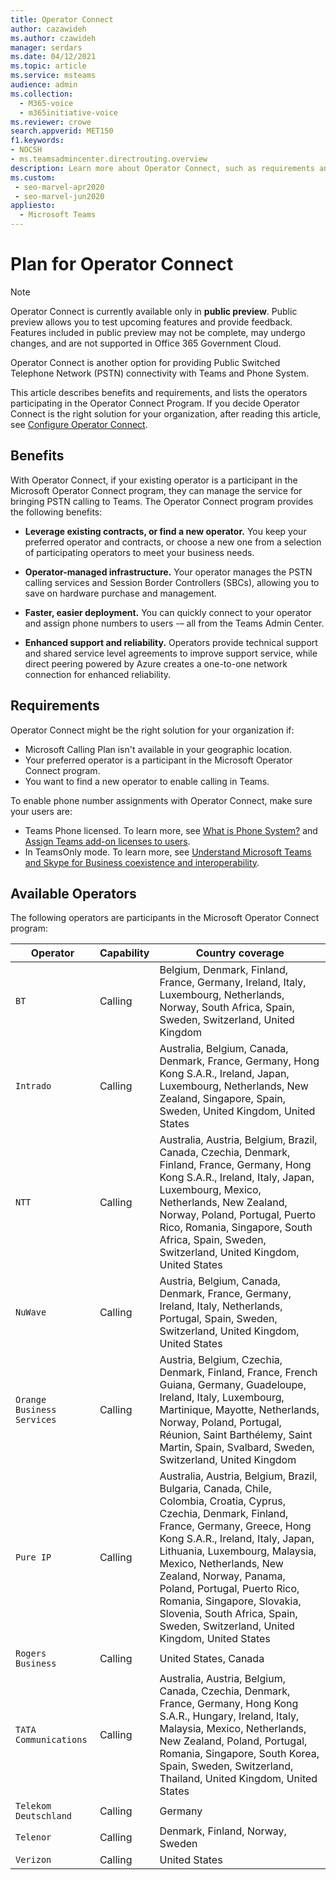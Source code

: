 ```yaml
---
title: Operator Connect
author: cazawideh
ms.author: czawideh
manager: serdars
ms.date: 04/12/2021
ms.topic: article
ms.service: msteams
audience: admin
ms.collection: 
  - M365-voice
  - m365initiative-voice
ms.reviewer: crowe
search.appverid: MET150
f1.keywords:
- NOCSH
- ms.teamsadmincenter.directrouting.overview
description: Learn more about Operator Connect, such as requirements and planning for deployment.
ms.custom: 
 - seo-marvel-apr2020
 - seo-marvel-jun2020
appliesto: 
  - Microsoft Teams
---
```


# Plan for Operator Connect

>[!NOTE]
>Operator Connect is currently available only in **public preview**. Public preview allows you to test upcoming features and provide feedback. Features included in public preview may not be complete, may undergo changes, and are not supported in Office 365 Government Cloud.

Operator Connect is another option for providing Public Switched Telephone Network (PSTN) connectivity with Teams and Phone System.  

This article describes benefits and requirements, and lists the operators participating in the Operator Connect Program.  If you decide Operator Connect is the right solution for your organization, after reading this article, see [Configure Operator Connect](operator-connect-configure.md).  

## Benefits

With Operator Connect, if your existing operator is a participant in the Microsoft Operator Connect program, they can manage the service for bringing PSTN calling to Teams. The Operator Connect program provides the following benefits:

- **Leverage existing contracts, or find a new operator.** You keep your preferred operator and contracts, or choose a new one from a selection of participating operators to meet your business needs.

- **Operator-managed infrastructure.** Your operator manages the PSTN calling services and Session Border Controllers (SBCs), allowing you to save on hardware purchase and management.

- **Faster, easier deployment.** You can quickly connect to your operator and assign phone numbers to users -– all from the Teams Admin Center.

- **Enhanced support and reliability.** Operators provide technical support and shared service level agreements to improve support service, while direct peering powered by Azure creates a one-to-one network connection for enhanced reliability.

## Requirements

 Operator Connect might be the right solution for your organization if:

- Microsoft Calling Plan isn't available in your geographic location.
- Your preferred operator is a participant in the Microsoft Operator Connect program.
- You want to find a new operator to enable calling in Teams.

To enable phone number assignments with Operator Connect, make sure your users are:

- Teams Phone licensed. To learn more, see [What is Phone System?](what-is-phone-system-in-office-365.md) and [Assign Teams add-on licenses to users](teams-add-on-licensing/assign-teams-add-on-licenses.md).
- In TeamsOnly mode. To learn more, see [Understand Microsoft Teams and Skype for Business coexistence and interoperability](teams-and-skypeforbusiness-coexistence-and-interoperability.md).

## Available Operators

The following operators are participants in the Microsoft Operator Connect program:

| Operator | Capability | Country coverage |
| --- | --- | --- |
| `BT`  | Calling | Belgium, Denmark, Finland, France, Germany, Ireland, Italy, Luxembourg, Netherlands, Norway, South Africa, Spain, Sweden, Switzerland, United Kingdom   |
| `Intrado` | Calling | Australia, Belgium, Canada, Denmark, France, Germany, Hong Kong S.A.R., Ireland, Japan, Luxembourg, Netherlands, New Zealand, Singapore, Spain, Sweden, United Kingdom, United States  |
| `NTT`  | Calling | Australia, Austria, Belgium, Brazil, Canada, Czechia, Denmark, Finland,  France, Germany, Hong Kong S.A.R., Ireland, Italy, Japan, Luxembourg, Mexico, Netherlands, New Zealand, Norway, Poland, Portugal, Puerto Rico, Romania, Singapore, South Africa, Spain, Sweden, Switzerland, United Kingdom, United States |
| `NuWave` | Calling | Austria, Belgium, Canada, Denmark, France, Germany, Ireland, Italy, Netherlands, Portugal, Spain, Sweden, Switzerland, United Kingdom, United States   |
| `Orange Business Services` | Calling | Austria, Belgium, Czechia, Denmark, Finland, France, French Guiana, Germany, Guadeloupe, Ireland, Italy, Luxembourg, Martinique, Mayotte, Netherlands, Norway, Poland, Portugal, Réunion, Saint Barthélemy, Saint Martin, Spain, Svalbard, Sweden, Switzerland, United Kingdom  |
| `Pure IP` | Calling | Australia, Austria, Belgium, Brazil, Bulgaria, Canada, Chile, Colombia, Croatia, Cyprus, Czechia, Denmark, Finland, France, Germany, Greece, Hong Kong S.A.R., Ireland, Italy, Japan, Lithuania, Luxembourg, Malaysia, Mexico, Netherlands, New Zealand, Norway, Panama, Poland, Portugal, Puerto Rico, Romania, Singapore, Slovakia, Slovenia, South Africa, Spain, Sweden, Switzerland, United Kingdom, United States  |
| `Rogers Business` | Calling | United States, Canada  |
| `TATA Communications` | Calling | Australia, Austria, Belgium, Canada, Czechia, Denmark, France, Germany, Hong Kong S.A.R., Hungary, Ireland, Italy, Malaysia, Mexico, Netherlands, New Zealand, Poland, Portugal, Romania, Singapore, South Korea, Spain, Sweden, Switzerland, Thailand, United Kingdom, United States |
| `Telekom Deutschland` | Calling | Germany  |
| `Telenor` | Calling | Denmark, Finland, Norway, Sweden  |
| `Verizon` | Calling | United States |
